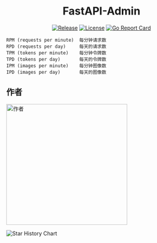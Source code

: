 <div align=center>

# FastAPI-Admin

[![Release](https://img.shields.io/github/v/release/iimeta/fastapi-admin?color=blue)](https://github.com/iimeta/fastapi-admin/releases)
[![License](https://img.shields.io/static/v1?label=license&message=MIT&color=green)](https://github.com/iimeta/fastapi-admin/blob/main/LICENSE)
[![Go Report Card](https://goreportcard.com/badge/github.com/iimeta/fastapi-admin)](https://goreportcard.com/report/github.com/iimeta/fastapi-admin)

</div>

```
RPM (requests per minute)  每分钟请求数
RPD (requests per day)     每天的请求数
TPM (tokens per minute)    每分钟令牌数
TPD (tokens per day)       每天的令牌数
IPM (images per minute)    每分钟图像数
IPD (images per day)       每天的图像数
```

## 作者
<img src="https://raw.githubusercontent.com/iimeta/iim-client/main/resource/images/Author.png" width="320" alt="作者"/>


![Star History Chart](https://api.star-history.com/svg?repos=iimeta/fastapi-admin&type=Date)
